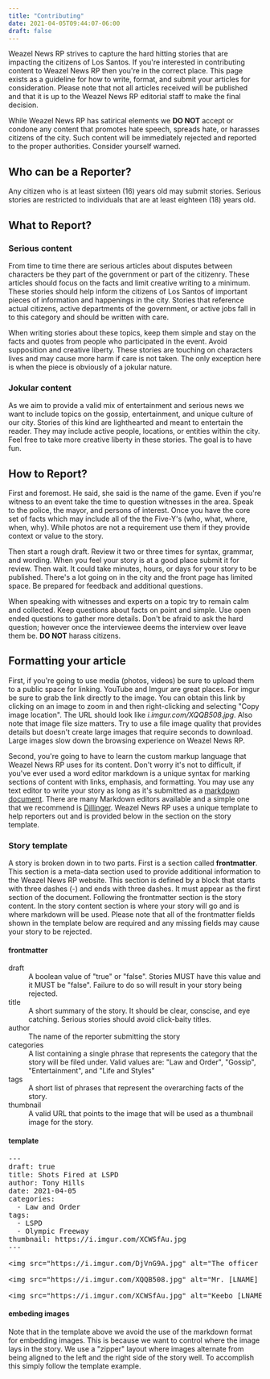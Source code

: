 ```yaml
---
title: "Contributing"
date: 2021-04-05T09:44:07-06:00
draft: false
---
```


Weazel News RP strives to capture the hard hitting stories that are impacting the citizens of Los Santos. If you're interested in contributing content to Weazel News RP then you're in the correct place. This page exists as a guideline for how to write, format, and submit your articles for consideration. Please note that not all articles received will be published and that it is up to the Weazel News RP editorial staff to make the final decision.

While Weazel News RP has satirical elements we **DO NOT** accept or condone any content that promotes hate speech, spreads hate, or harasses citizens of the city. Such content will be immediately rejected and reported to the proper authorities. Consider yourself warned.

## Who can be a Reporter?

Any citizen who is at least sixteen (16) years old may submit stories. Serious stories are restricted to individuals that are at least eighteen (18) years old.

## What to Report?

### Serious content

From time to time there are serious articles about disputes between characters be they part of the government or part of the citizenry. These articles should focus on the facts and limit creative writing to a minimum. These stories should help inform the citizens of Los Santos of important pieces of information and happenings in the city. Stories that reference actual citizens, active departments of the government, or active jobs fall in to this category and should be written with care. 

When writing stories about these topics, keep them simple and stay on the facts and quotes from people who participated in the event. Avoid supposition and creative liberty. These stories are touching on characters lives and may cause more harm if care is not taken. The only exception here is when the piece is obviously of a jokular nature.

### Jokular content

As we aim to provide a valid mix of entertainment and serious news we want to include topics on the gossip, entertainment, and unique culture of our city. Stories of this kind are lighthearted and meant to entertain the reader. They may include active people, locations, or entities within the city. Feel free to take more creative liberty in these stories. The goal is to have fun.

## How to Report?

First and foremost. He said, she said is the name of the game. Even if you're witness to an event take the time to question witnesses in the area. Speak to the police, the mayor, and persons of interest. Once you have the core set of facts which may include all of the the Five-Y's (who, what, where, when, why). While photos are not a requirement use them if they provide context or value to the story.

Then start a rough draft. Review it two or three times for syntax, grammar, and wording. When you feel your story is at a good place submit it for review. Then wait. It could take minutes, hours, or days for your story to be published. There's a lot going on in the city and the front page has limited space. Be prepared for feedback and additional questions. 

When speaking with witnesses and experts on a topic try to remain calm and collected. Keep questions about facts on point and simple. Use open ended questions to gather more details. Don't be afraid to ask the hard question; however once the interviewee deems the interview over leave them be. **DO NOT** harass citizens. 

## Formatting your article

First, if you're going to use media (photos, videos) be sure to upload them to a public space for linking. YouTube and Imgur are great places. For imgur be sure to grab the link directly to the image. You can obtain this link by clicking on an image to zoom in and then right-clicking and selecting "Copy image location". The URL should look like _i.imgur.com/XQQB508.jpg_. Also note that image file size matters. Try to use a file image quality that provides details but doesn't create large images that require seconds to download. Large images slow down the browsing experience on Weazel News RP.

Second, you're going to have to learn the custom markup language that Weazel News RP uses for its content. Don't worry it's not to difficult, if you've ever used a word editor markdown is a unique syntax for marking sections of content with links, emphasis, and formatting. You may use any text editor to write your story as long as it's submitted as a [markdown document](https://www.markdownguide.org/getting-started/). There are many Markdown editors available and a simple one that we recommend is [Dillinger](https://dillinger.io/). Weazel News RP uses a unique template to help reporters out and is provided below in the section on the story template.

### Story template 

A story is broken down in to two parts. First is a section called **frontmatter**. This section is a meta-data section used to provide additional information to the Weazel News RP website. This section is defined by a block that starts with three dashes (-) and ends with three dashes. It must appear as the first section of the document. Following the frontmatter section is the story content. In the story content section is where your story will go and is where markdown will be used. Please note that all of the frontmatter fields shown in the template below are required and any missing fields may cause your story to be rejected.

#### frontmatter

<dl>
	<dt>draft<dt>
	<dd>A boolean value of "true" or "false". Stories MUST have this value and it MUST be "false". Failure to do so will result in your story being rejected.</dd>
	<dt>title<dt>
	<dd>A short summary of the story. It should be clear, conscise, and eye catching. Serious stories should avoid click-baity titles.</dd>
	<dt>author<dt>
	<dd>The name of the reporter submitting the story</dd>
	<dt>categories<dt>
	<dd>A list containing a single phrase that represents the category that the story will be filed under. Valid values are: "Law and Order", "Gossip", "Entertainment", and "Life and Styles"</dd>
	<dt>tags<dt>
	<dd>A short list of phrases that represent the overarching facts of the story.</dd>
	<dt>thumbnail<dt>
	<dd>A valid URL that points to the image that will be used as a thumbnail image for the story.</dd>
</dl> 

#### template

<pre lang="markdown">
---
draft: true
title: Shots Fired at LSPD
author: Tony Hills
date: 2021-04-05
categories:
  - Law and Order
tags:
  - LSPD
  - Olympic Freeway
thumbnail: https://i.imgur.com/XCWSfAu.jpg
---

&lt;img src="https://i.imgur.com/DjVnG9A.jpg" alt="The officer chasing another suspect of the shooting after Keebo [LNAME] was receiving medical care" title="The officer chasing another suspect of the shooting after Keebo [LNAME] was receiving medical care" class="photo-left"/&gt; Yesterday reports came in of shots being fired on or near the Olympic Freeway near the LSPD. Witnesses in the area stated that they were standing near the LSPD station building when up to six shots were heard coming from the direction of the freeway. Shortly thereafter officers were dispatched and came to investigate. During their investigation a vehicle pulled up to the front of the LSPD and a one Keebo [LNAME] approached the reporter on site and started to share a story about the LSPD. 

&lt;img src="https://i.imgur.com/XQQB508.jpg" alt="Mr. [LNAME] is seen unconcsious in the vehicle after the officer opened fire" title="Here Mr. [LNAME] is seen unconcsious in the vehicle after the officer opened fire" class="photo-right"/&gt; It was at this time that a cadet approached Mr. [LNAME] and asked him to stand down and surrender peacefully to the officers on site. Mr. [LNAME] then made way towards his vehicle and entered it despite repeated requests from the officer. Once in the vehicle the police officer drew his weapon and warned Mr. [LNAME] to step out of the vehicle. When Mr. [LNAME] refused to comply the officer fired a single shot into the vehicle severely wounding Mr. [LNAME]. 

&lt;img src="https://i.imgur.com/XCWSfAu.jpg" alt="Keebo [LNAME] about to receive medical attention from EMS" title="Keebo [LNAME] about to receive medical attention from EMS" class="photo-left"/&gt; EMS was then called onto the scene and began to administer aid to the victim. Sources at the Pill Box reported that the patient made a speedy recovery after surgery to remove the bullet. When the officer, a new cadet to the Los Santos police force, who fired the shot was questioned by Weazel News, they stated that it wasn't intentional and that he chose the incorrect tool from his gear due to the confusing placement based on SOP (standard operating procedure). Weazel News reached out to Chief D. Taylor for comment on this story who had this to say: "This was an unfortunate situation where the LSPD is evalauting training procedures. The LSPD will make sure that cadets receive the proper training on their equipment so that they may appropriately apply non-lethal force."
</pre>

#### embeding images

Note that in the template above we avoid the use of the markdown format for embedding images. This is because we want to control where  the image lays in the story. We use a "zipper" layout where images alternate from being aligned to the left and the right side of the story well. To accomplish this simply follow the template example.

